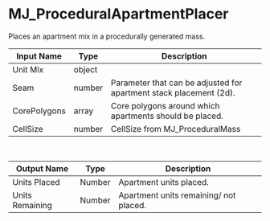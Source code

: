 

# MJ_ProceduralApartmentPlacer

Places an apartment mix in a procedurally generated mass.

|Input Name|Type|Description|
|---|---|---|
|Unit Mix|object||
|Seam|number|Parameter that can be adjusted for apartment stack placement (2d).|
|CorePolygons|array|Core polygons around which apartments should be placed.|
|CellSize|number|CellSize from MJ_ProceduralMass |


<br>

|Output Name|Type|Description|
|---|---|---|
|Units Placed|Number|Apartment units placed.|
|Units Remaining|Number|Apartment units remaining/ not placed.|

